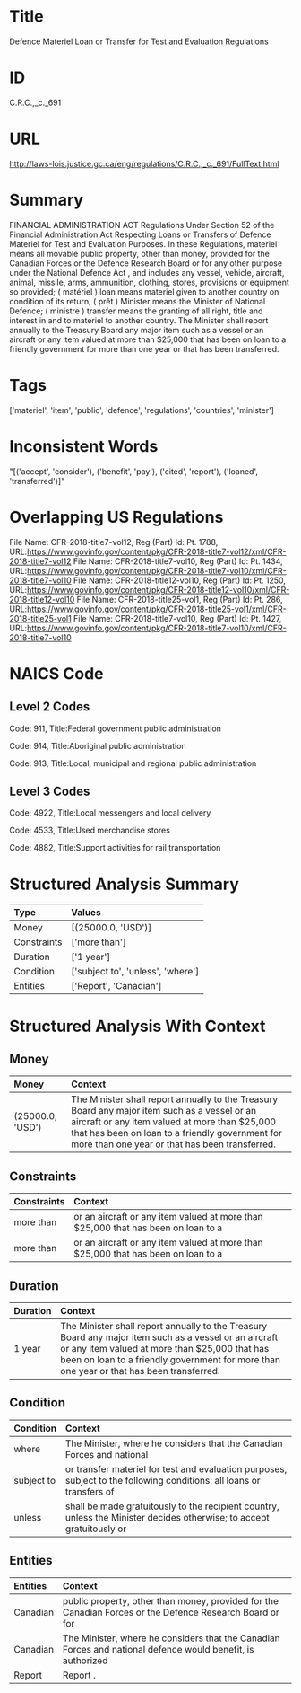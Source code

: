 # Title
Defence Materiel Loan or Transfer for Test and Evaluation Regulations


# ID
C.R.C.,_c._691

# URL
http://laws-lois.justice.gc.ca/eng/regulations/C.R.C.,_c._691/FullText.html


# Summary
FINANCIAL ADMINISTRATION ACT Regulations Under Section 52 of the Financial Administration Act Respecting Loans or Transfers of Defence Materiel for Test and Evaluation Purposes.
In these Regulations, materiel  means all movable public property, other than money, provided for the Canadian Forces or the Defence Research Board or for any other purpose under the  National Defence Act , and includes any vessel, vehicle, aircraft, animal, missile, arms, ammunition, clothing, stores, provisions or equipment so provided; ( matériel ) loan  means materiel given to another country on condition of its return; ( prêt ) Minister  means the Minister of National Defence; ( ministre ) transfer  means the granting of all right, title and interest in and to materiel to another country.
The Minister shall report annually to the Treasury Board any major item such as a vessel or an aircraft or any item valued at more than $25,000 that has been on loan to a friendly government for more than one year or that has been transferred.


# Tags
['materiel', 'item', 'public', 'defence', 'regulations', 'countries', 'minister']


# Inconsistent Words
"[('accept', 'consider'), ('benefit', 'pay'), ('cited', 'report'), ('loaned', 'transferred')]"


# Overlapping US Regulations
File Name: CFR-2018-title7-vol12, Reg (Part) Id: Pt. 1788, URL:https://www.govinfo.gov/content/pkg/CFR-2018-title7-vol12/xml/CFR-2018-title7-vol12
File Name: CFR-2018-title7-vol10, Reg (Part) Id: Pt. 1434, URL:https://www.govinfo.gov/content/pkg/CFR-2018-title7-vol10/xml/CFR-2018-title7-vol10
File Name: CFR-2018-title12-vol10, Reg (Part) Id: Pt. 1250, URL:https://www.govinfo.gov/content/pkg/CFR-2018-title12-vol10/xml/CFR-2018-title12-vol10
File Name: CFR-2018-title25-vol1, Reg (Part) Id: Pt. 286, URL:https://www.govinfo.gov/content/pkg/CFR-2018-title25-vol1/xml/CFR-2018-title25-vol1
File Name: CFR-2018-title7-vol10, Reg (Part) Id: Pt. 1427, URL:https://www.govinfo.gov/content/pkg/CFR-2018-title7-vol10/xml/CFR-2018-title7-vol10



# NAICS Code
## Level 2 Codes
Code: 911, Title:Federal government public administration

Code: 914, Title:Aboriginal public administration

Code: 913, Title:Local, municipal and regional public administration




## Level 3 Codes
Code: 4922, Title:Local messengers and local delivery

Code: 4533, Title:Used merchandise stores

Code: 4882, Title:Support activities for rail transportation







# Structured Analysis Summary
| Type        | Values                            |
|:------------|:----------------------------------|
| Money       | [(25000.0, 'USD')]                |
| Constraints | ['more than']                     |
| Duration    | ['1 year']                        |
| Condition   | ['subject to', 'unless', 'where'] |
| Entities    | ['Report', 'Canadian']            |


# Structured Analysis With Context
 


## Money
| Money            | Context                                                                                                                                                                                                                                             |
|:-----------------|:----------------------------------------------------------------------------------------------------------------------------------------------------------------------------------------------------------------------------------------------------|
| (25000.0, 'USD') | The Minister shall report annually to the Treasury Board any major item such as a vessel or an aircraft or any item valued at more than $25,000 that has been on loan to a friendly government for more than one year or that has been transferred. |


## Constraints
| Constraints   | Context                                                                           |
|:--------------|:----------------------------------------------------------------------------------|
| more than     | or an aircraft or any item valued at more than $25,000 that has been on loan to a |
| more than     | or an aircraft or any item valued at more than $25,000 that has been on loan to a |


## Duration
| Duration   | Context                                                                                                                                                                                                                                             |
|:-----------|:----------------------------------------------------------------------------------------------------------------------------------------------------------------------------------------------------------------------------------------------------|
| 1 year     | The Minister shall report annually to the Treasury Board any major item such as a vessel or an aircraft or any item valued at more than $25,000 that has been on loan to a friendly government for more than one year or that has been transferred. |


## Condition
| Condition   | Context                                                                                                               |
|:------------|:----------------------------------------------------------------------------------------------------------------------|
| where       | The Minister,  where he considers that the Canadian Forces and national                                               |
| subject to  | or transfer materiel for test and evaluation purposes, subject to the following conditions: all loans or transfers of |
| unless      | shall be made gratuitously to the recipient country, unless the Minister decides otherwise; to accept gratuitously or |


## Entities
| Entities   | Context                                                                                                      |
|:-----------|:-------------------------------------------------------------------------------------------------------------|
| Canadian   | public property, other than money, provided for the Canadian Forces or the Defence Research Board or for     |
| Canadian   | The Minister, where he considers that the  Canadian Forces and national defence would benefit, is authorized |
| Report     | Report .                                                                                                     |


